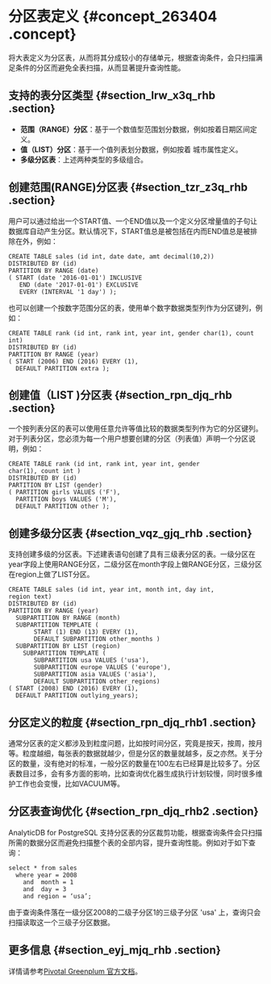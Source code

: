 # 分区表定义 {#concept_263404 .concept}

将大表定义为分区表，从而将其分成较小的存储单元，根据查询条件，会只扫描满足条件的分区而避免全表扫描，从而显著提升查询性能。

## 支持的表分区类型 {#section_lrw_x3q_rhb .section}

-   **范围（RANGE）分区**：基于一个数值型范围划分数据，例如按着日期区间定义。
-   **值（LIST）分区**：基于一个值列表划分数据，例如按着 城市属性定义。
-   **多级分区表**：上述两种类型的多级组合。

## 创建范围\(RANGE\)分区表 {#section_tzr_z3q_rhb .section}

用户可以通过给出一个START值、一个END值以及一个定义分区增量值的子句让数据库自动产生分区。默认情况下，START值总是被包括在内而END值总是被排除在外，例如：

``` {#codeblock_ecn_lg7_sjr}
CREATE TABLE sales (id int, date date, amt decimal(10,2))
DISTRIBUTED BY (id)
PARTITION BY RANGE (date)
( START (date '2016-01-01') INCLUSIVE
   END (date '2017-01-01') EXCLUSIVE
   EVERY (INTERVAL '1 day') );
```

也可以创建一个按数字范围分区的表，使用单个数字数据类型列作为分区键列，例如：

``` {#codeblock_v7f_l0b_fmh}
CREATE TABLE rank (id int, rank int, year int, gender char(1), count int)
DISTRIBUTED BY (id)
PARTITION BY RANGE (year)
( START (2006) END (2016) EVERY (1), 
  DEFAULT PARTITION extra ); 
```

## 创建值（LIST \)分区表 {#section_rpn_djq_rhb .section}

一个按列表分区的表可以使用任意允许等值比较的数据类型列作为它的分区键列。对于列表分区，您必须为每一个用户想要创建的分区（列表值）声明一个分区说明，例如：

``` {#codeblock_xwc_vxu_aq3}
CREATE TABLE rank (id int, rank int, year int, gender 
char(1), count int ) 
DISTRIBUTED BY (id)
PARTITION BY LIST (gender)
( PARTITION girls VALUES ('F'), 
  PARTITION boys VALUES ('M'), 
  DEFAULT PARTITION other );
```

## 创建多级分区表 {#section_vqz_gjq_rhb .section}

支持创建多级的分区表。下述建表语句创建了具有三级表分区的表。一级分区在year字段上使用RANGE分区，二级分区在month字段上做RANGE分区，三级分区在region上做了LIST分区。

``` {#codeblock_s8s_qsl_ulj}
CREATE TABLE sales (id int, year int, month int, day int, 
region text)
DISTRIBUTED BY (id)
PARTITION BY RANGE (year)            
  SUBPARTITION BY RANGE (month)     
  SUBPARTITION TEMPLATE (
       START (1) END (13) EVERY (1), 
       DEFAULT SUBPARTITION other_months )
  SUBPARTITION BY LIST (region)    
    SUBPARTITION TEMPLATE (
       SUBPARTITION usa VALUES ('usa'),
       SUBPARTITION europe VALUES ('europe'),
       SUBPARTITION asia VALUES ('asia'),
       DEFAULT SUBPARTITION other_regions)
( START (2008) END (2016) EVERY (1),
  DEFAULT PARTITION outlying_years);
```

## 分区定义的粒度 {#section_rpn_djq_rhb1 .section}

通常分区表的定义都涉及到粒度问题，比如按时间分区，究竟是按天，按周，按月等。粒度越细，每张表的数据就越少，但是分区的数量就越多，反之亦然。关于分区的数量，没有绝对的标准，一般分区的数量在100左右已经算是比较多了。分区表数目过多，会有多方面的影响，比如查询优化器生成执行计划较慢，同时很多维护工作也会变慢，比如VACUUM等。

## 分区表查询优化 {#section_rpn_djq_rhb2 .section}

AnalyticDB for PostgreSQL 支持分区表的分区裁剪功能，根据查询条件会只扫描所需的数据分区而避免扫描整个表的全部内容，提升查询性能。例如对于如下查询：

``` {#codeblock_5a1_3yv_8wv}
select * from sales 
  where year = 2008 
    and  month = 1 
    and  day = 3 
    and region = ‘usa’;
```

由于查询条件落在一级分区2008的二级子分区1的三级子分区 'usa' 上，查询只会扫描读取这一个三级子分区数据。

## 更多信息 {#section_eyj_mjq_rhb .section}

详情请参考[Pivotal Greenplum 官方文档](http://gpdb.docs.pivotal.io/4380/ref_guide/sql_commands/CREATE_TABLE.html)。


